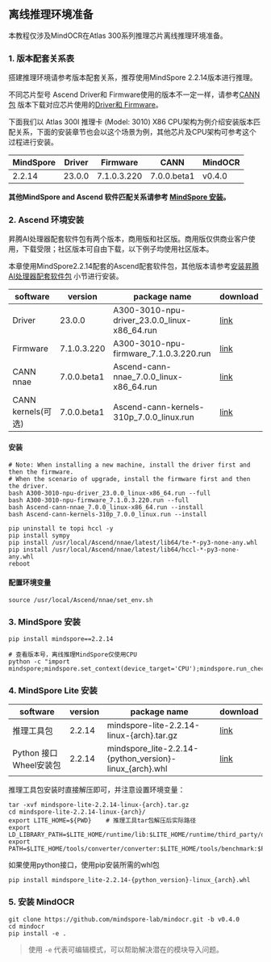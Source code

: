 ## 离线推理环境准备

本教程仅涉及MindOCR在Atlas 300系列推理芯片离线推理环境准备。

### 1. 版本配套关系表

搭建推理环境请参考版本配套关系，推荐使用MindSpore 2.2.14版本进行推理。

不同芯片型号 Ascend Driver和 Firmware使用的版本不一定一样，请参考[CANN 包](https://www.hiascend.com/developer/download/community/result?module=cann&cann=7.0.0.beta1) 版本下载对应芯片使用的[Driver和 Firmware](https://www.hiascend.com/zh/hardware/firmware-drivers/community?product=2&model=3&cann=7.0.0.beta1&driver=1.0.22.alpha)。

下面我们以 Atlas 300I 推理卡 (Model: 3010) X86 CPU架构为例介绍安装版本匹配关系，下面的安装章节也会以这个场景为例，其他芯片及CPU架构可参考这个过程进行安装。

| MindSpore | Driver | Firmware | CANN | MindOCR |
| --- | --- | --- | --- | --- |
| 2.2.14 | 23.0.0 | 7.1.0.3.220 | 7.0.0.beta1 | v0.4.0 |

**其他MindSpore and Ascend 软件匹配关系请参考 [MindSpore 安装](https://www.mindspore.cn/install)。**

### 2. Ascend 环境安装

昇腾AI处理器配套软件包有两个版本，商用版和社区版。商用版仅供商业客户使用，下载受限；社区版本可自由下载，以下例子均使用社区版本。

本章使用MindSpore2.2.14配套的Ascend配套软件包，其他版本请参考[安装昇腾AI处理器配套软件包](https://www.mindspore.cn/install#安装昇腾ai处理器配套软件包) 小节进行安装。

| software | version | package name | download |
| --- | --- | --- | --- |
| Driver | 23.0.0 | A300-3010-npu-driver_23.0.0_linux-x86_64.run | [link](https://www.hiascend.com/en/hardware/firmware-drivers/community?product=2&model=3&cann=7.0.0.beta1&driver=1.0.22.alpha) |
| Firmware | 7.1.0.3.220 | A300-3010-npu-firmware_7.1.0.3.220.run | [link](https://www.hiascend.com/en/hardware/firmware-drivers/community?product=2&model=3&cann=7.0.0.beta1&driver=1.0.22.alpha) |
| CANN nnae | 7.0.0.beta1 | Ascend-cann-nnae_7.0.0_linux-x86_64.run | [link](https://www.hiascend.com/developer/download/community/result?module=cann&cann=7.0.0.beta1) |
| CANN kernels(可选) | 7.0.0.beta1 | Ascend-cann-kernels-310p_7.0.0_linux.run | [link](https://www.hiascend.com/developer/download/community/result?module=cann&cann=7.0.0.beta1) |

#### 安装

```shell
# Note: When installing a new machine, install the driver first and then the firmware.
# When the scenario of upgrade, install the firmware first and then the driver.
bash A300-3010-npu-driver_23.0.0_linux-x86_64.run --full
bash A300-3010-npu-firmware_7.1.0.3.220.run --full
bash Ascend-cann-nnae_7.0.0_linux-x86_64.run --install
bash Ascend-cann-kernels-310p_7.0.0_linux.run --install

pip uninstall te topi hccl -y
pip install sympy
pip install /usr/local/Ascend/nnae/latest/lib64/te-*-py3-none-any.whl
pip install /usr/local/Ascend/nnae/latest/lib64/hccl-*-py3-none-any.whl
reboot
```

#### 配置环境变量

```shell
source /usr/local/Ascend/nnae/set_env.sh
```

### 3. MindSpore 安装

```shell
pip install mindspore==2.2.14

# 查看版本号，离线推理MindSpore仅使用CPU
python -c "import mindspore;mindspore.set_context(device_target='CPU');mindspore.run_check()"
```

### 4. MindSpore Lite 安装

| software | version | package name | download |
| --- | --- | --- | --- |
| 推理工具包 | 2.2.14 | mindspore-lite-2.2.14-linux-{arch}.tar.gz | [link](https://www.mindspore.cn/lite/docs/zh-CN/master/use/downloads.html#2-2-14) |
| Python 接口 Wheel安装包 | 2.2.14 | mindspore_lite-2.2.14-{python_version}-linux_{arch}.whl | [link](https://www.mindspore.cn/lite/docs/zh-CN/master/use/downloads.html#2-2-14) |

推理工具包安装时直接解压即可，并注意设置环境变量：

```shell
tar -xvf mindspore-lite-2.2.14-linux-{arch}.tar.gz
cd mindspore-lite-2.2.14-linux-{arch}/
export LITE_HOME=${PWD}    # 推理工具tar包解压后实际路径
export LD_LIBRARY_PATH=$LITE_HOME/runtime/lib:$LITE_HOME/runtime/third_party/dnnl:$LITE_HOME/tools/converter/lib:$LD_LIBRARY_PATH
export PATH=$LITE_HOME/tools/converter/converter:$LITE_HOME/tools/benchmark:$PATH
```

如果使用python接口，使用pip安装所需的whl包

```shell
pip install mindspore_lite-2.2.14-{python_version}-linux_{arch}.whl
```

### 5. 安装 MindOCR

```shell
git clone https://github.com/mindspore-lab/mindocr.git -b v0.4.0
cd mindocr
pip install -e .
```

> 使用 `-e` 代表可编辑模式，可以帮助解决潜在的模块导入问题。
